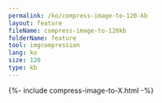 ```yaml
---
permalink: /ko/compress-image-to-120-kb
layout: feature
fileName: compress-image-to-120kb
folderName: feature
tool: imgcompression
lang: ko
size: 120
type: kb
---
```


{%- include compress-image-to-X.html -%}
